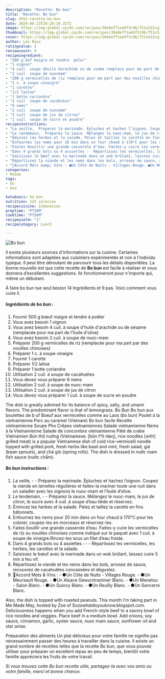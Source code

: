 ```yaml
---
description: "Recette: Bo bun"
title: "Recette: Bo bun"
slug: 4552-recette-bo-bun
date: 2020-08-23T20:28:19.327Z
image: https://img-global.cpcdn.com/recipes/38e8eff1addf3c96/751x532cq70/bo-bun-photo-principale-de-la-recette.jpg
thumbnail: https://img-global.cpcdn.com/recipes/38e8eff1addf3c96/751x532cq70/bo-bun-photo-principale-de-la-recette.jpg
cover: https://img-global.cpcdn.com/recipes/38e8eff1addf3c96/751x532cq70/bo-bun-photo-principale-de-la-recette.jpg
author: Leo Ross
ratingvalue: 3
reviewcount: 9
recipeingredient:
- "500 g buf maigre et tendre  poler"
- "1 oignon"
- "4 cuil  soupe dhuile darachide ou de ssame remplace pour ma part de lhuile dolive"
- "2 cuil  soupe de nuocmam"
- "200 g vermicelles de riz remplace pour ma part par des nouilles chinoises"
- "1 c. à soupe vinaigre"
- "1 carotte"
- "1/2 laitue"
- "1 botte coriandre"
- "2 cuil  soupe de cacahutes"
- "6 nems"
- "2 cuil  soupe de nuocmam"
- "2 cuil  soupe de jus de citron"
- "1 cuil  soupe de sucre en poudre"
recipeinstructions:
- "La veille,  Préparez la marinade. Épluchez et hachez l’oignon. Coupez la viande en lamelles régulières et faites-la mariner toute une nuit dans un saladier avec les oignons le nuoc-mam et l’huile d’olive."
- "Le lendemain,  Préparez la sauce. Mélangez le nuoc-mam, le jus de citron, le sucre avec 4 cuil. à soupe d’eau tiède et réservez."
- "Émincez les herbes et la salade. Pelez et taillez la carotte en fins bâtonnets."
- "Enfournez les nems pour 20 min dans un four chaud à 170°C pour les colorer, coupez-les en morceaux et réservez-les."
- "Faites bouillir une grande casserole d’eau. Faites-y cuire les vermicelles de riz ou nouilles chinoises comme indiqué sur le paquet avec 1 cuil. à soupe de vinaigre.Rincez-les sous un filet d’eau froide."
- "Dans 4 grands bols ou 4 assiettes :  Répartissez les vermicelles, les herbes, les carottes et la salade."
- "Saisissez le bœuf avec la marinade dans un wok brûlant, laissez cuire 5 min à feu vif."
- "Répartissez la viande et les nems dans les bols, arrosez de sauce, recouvrez de cacahuètes concassées et dégustez."
- "🍷Accord Mets &amp; Vins : ●Un Côte de Nuits - Villages Rouge. ●Un Meursault Rouge. ●Un Alsace Gewurztraminer Blanc. ●Un Menetou - Salon Blanc. ●Un Quincy Blanc. ●Un Reuilly Blanc. ●Un Sancerre Blanc."
categories:
- Resep
tags:
- bo
- bun

katakunci: bo bun 
nutrition: 122 calories
recipecuisine: Indonesian
preptime: "PT28M"
cooktime: "PT56M"
recipeyield: "1"
recipecategory: Lunch

---
```



![Bo bun](https://img-global.cpcdn.com/recipes/38e8eff1addf3c96/751x532cq70/bo-bun-photo-principale-de-la-recette.jpg)

Il existe plusieurs sources d'informations sur la cuisine. Certaines informations sont adaptées aux cuisiniers expérimentés et non à l'individu typique. Il peut être déroutant de parcourir tous les détails disponibles. La bonne nouvelle est que cette recette de <strong> Bo bun </strong> est facile à réaliser et vous donnera d’excellentes suggestions. Ils fonctionneront pour n'importe qui, même un débutant.

<!--inarticleads1-->

À faire bo bun tue seul besion 14 Ingrédients et 9 pas. Voici comment vous cuire il.

##### Ingrédients de bo bun :

1. Fournir 500 g bœuf maigre et tendre à poêler
1. Vous avez besoin 1 oignon
1. Vous avez besoin 4 cuil. à soupe d&#39;huile d&#39;arachide ou de sésame (remplacée pour ma part de l&#39;huile d&#39;olive)
1. Vous avez besoin 2 cuil. à soupe de nuoc-mam
1. Préparer 200 g vermicelles de riz (remplacée pour ma part par des nouilles chinoises)
1. Préparer 1 c. à soupe vinaigre
1. Fournir 1 carotte
1. Préparer 1/2 laitue
1. Préparer 1 botte coriandre
1. Utilisation 2 cuil. à soupe de cacahuètes
1. Vous devez vous préparer 6 nems
1. Utilisation 2 cuil. à soupe de nuoc-mam
1. Utilisation 2 cuil. à soupe de jus de citron
1. Vous devez vous préparer 1 cuil. à soupe de sucre en poudre


The dish is greatly admired for its balance of spicy, salty, and umami flavors. The predominant flavor is that of lemongrass. Bo Bun Bo bun aux boulettes de b uf Boeuf aux vermicelles comme au Laos (bo bun) Poulet à la vietnamienne Porc au caramel (Vietnam) Bo bun facile Recette vietnamienne Soupe Pho Crêpes vietnamiennes Salade vietnamienne Nems à la Vietnamienne Salade de concombre vietnamienne Pâté de crabe Vietnamien Bún thịt nướng (Vietnamese: [ɓǔn tʰìt nɨ̌əŋ], rice noodles [with] grilled meat) is a popular Vietnamese dish of cold rice-vermicelli noodle topped with grilled pork, fresh herbs like basil and mint, fresh salad, giá (bean sprouts), and chả giò (spring rolls). The dish is dressed in nước mam fish sauce (nước chấm). 

<!--inarticleads2-->

##### Bo bun instructions :

1. La veille, -  - Préparez la marinade. Épluchez et hachez l’oignon. Coupez la viande en lamelles régulières et faites-la mariner toute une nuit dans un saladier avec les oignons le nuoc-mam et l’huile d’olive.
1. Le lendemain, -  - Préparez la sauce. Mélangez le nuoc-mam, le jus de citron, le sucre avec 4 cuil. à soupe d’eau tiède et réservez.
1. Émincez les herbes et la salade. Pelez et taillez la carotte en fins bâtonnets.
1. Enfournez les nems pour 20 min dans un four chaud à 170°C pour les colorer, coupez-les en morceaux et réservez-les.
1. Faites bouillir une grande casserole d’eau. Faites-y cuire les vermicelles de riz ou nouilles chinoises comme indiqué sur le paquet avec 1 cuil. à soupe de vinaigre.Rincez-les sous un filet d’eau froide.
1. Dans 4 grands bols ou 4 assiettes : -  - Répartissez les vermicelles, les herbes, les carottes et la salade.
1. Saisissez le bœuf avec la marinade dans un wok brûlant, laissez cuire 5 min à feu vif.
1. Répartissez la viande et les nems dans les bols, arrosez de sauce, recouvrez de cacahuètes concassées et dégustez.
1. 🍷Accord Mets &amp; Vins : - ●Un Côte de Nuits - Villages Rouge. - ●Un Meursault Rouge. - ●Un Alsace Gewurztraminer Blanc. - ●Un Menetou - Salon Blanc. - ●Un Quincy Blanc. - ●Un Reuilly Blanc. - ●Un Sancerre Blanc.


Also, the dish is topped with roasted peanuts. This month I&#39;m taking part in Me Made May, hosted by Zoe of Sozowhatdoyouknow.blogspot.com. Deliciousness happens when you add French-style beef to a savory bowl of rice noodles and veggies. Place beef in a medium bowl. Add onions, soy sauce, cinnamon, garlic, oyster sauce, nuoc mam sauce, sunflower oil and star anise. 

<!--inarticleads1-->

<p>
Préparation des aliments Un plat délicieux pour votre famille ne signifie pas nécessairement passer des heures à travailler dans la cuisine. Il existe un grand nombre de recettes telles que la recette Bo bun, que vous pouvez utiliser pour préparer un excellent repas en peu de temps, bientôt votre famille appréciera les fruits de votre travail.
</p>

<p>
<i>Si vous trouvez cette Bo bun recette utile, partagez-la avec vos amis ou votre famille, merci et bonne chance.</i>
</p>
